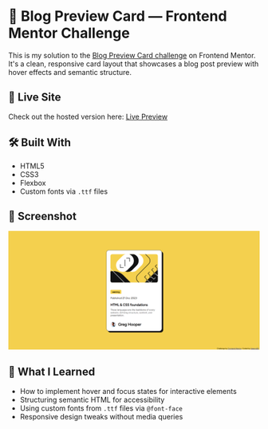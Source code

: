 # 📰 Blog Preview Card — Frontend Mentor Challenge

This is my solution to the [Blog Preview Card challenge]() on Frontend Mentor. It's a clean, responsive card layout that showcases a blog post preview with hover effects and semantic structure.

## 🚀 Live Site  
Check out the hosted version here: [Live Preview]()

## 🛠️ Built With
- HTML5
- CSS3
- Flexbox
- Custom fonts via `.ttf` files

## 📸 Screenshot
![Blog Preview Card Screenshot](docs/assets/images/screenshot.png)

## 🎯 What I Learned
- How to implement hover and focus states for interactive elements
- Structuring semantic HTML for accessibility
- Using custom fonts from `.ttf` files via `@font-face`
- Responsive design tweaks without media queries


